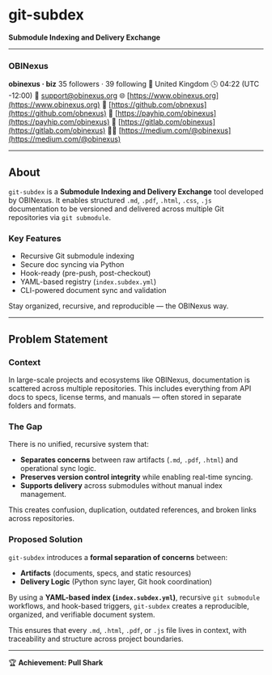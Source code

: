 # git-subdex

**Submodule Indexing and Delivery Exchange**

---

### OBINexus

**obinexus · biz**
35 followers · 39 following
📍 United Kingdom
🕓 04:22 (UTC -12:00)
📧 [support@obinexus.org](mailto:support@obinexus.org)
🌐 [https://www.obinexus.org](https://www.obinexus.org)
🐙 [https://github.com/obnexus](https://github.com/obnexus)
🛒 [https://payhip.com/obinexus](https://payhip.com/obinexus)
🦊 [https://gitlab.com/obinexus](https://gitlab.com/obinexus)
✍🏽 [https://medium.com/@obinexus](https://medium.com/@obinexus)

---

## About

`git-subdex` is a **Submodule Indexing and Delivery Exchange** tool developed by OBINexus.
It enables structured `.md`, `.pdf`, `.html`, `.css`, `.js` documentation to be versioned and delivered across multiple Git repositories via `git submodule`.

### Key Features

* Recursive Git submodule indexing
* Secure doc syncing via Python
* Hook-ready (pre-push, post-checkout)
* YAML-based registry (`index.subdex.yml`)
* CLI-powered document sync and validation

Stay organized, recursive, and reproducible — the OBINexus way.

---

## Problem Statement

### Context

In large-scale projects and ecosystems like OBINexus, documentation is scattered across multiple repositories. This includes everything from API docs to specs, license terms, and manuals — often stored in separate folders and formats.

### The Gap

There is no unified, recursive system that:

* **Separates concerns** between raw artifacts (`.md`, `.pdf`, `.html`) and operational sync logic.
* **Preserves version control integrity** while enabling real-time syncing.
* **Supports delivery** across submodules without manual index management.

This creates confusion, duplication, outdated references, and broken links across repositories.

### Proposed Solution

`git-subdex` introduces a **formal separation of concerns** between:

* **Artifacts** (documents, specs, and static resources)
* **Delivery Logic** (Python sync layer, Git hook coordination)

By using a **YAML-based index (`index.subdex.yml`)**, recursive `git submodule` workflows, and hook-based triggers, `git-subdex` creates a reproducible, organized, and verifiable document system.

This ensures that every `.md`, `.html`, `.pdf`, or `.js` file lives in context, with traceability and structure across project boundaries.

---

🏆 **Achievement: Pull Shark**
